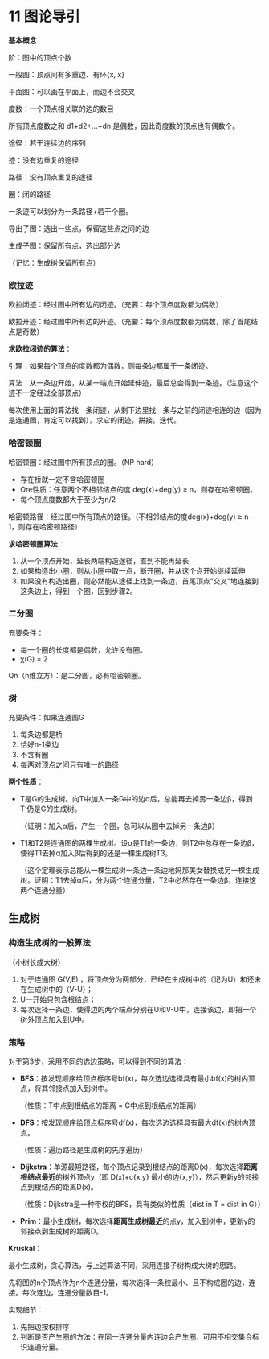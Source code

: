 # 11 图论导引

**基本概念**

阶：图中的顶点个数

一般图：顶点间有多重边、有环{x, x}

平面图：可以画在平面上，而边不会交叉

度数：一个顶点相关联的边的数目

所有顶点度数之和 d1+d2+...+dn 是偶数，因此奇度数的顶点也有偶数个。



途径：若干连续边的序列

迹：没有边重复的途径

路径：没有顶点重复的途径

圈：闭的路径

一条迹可以划分为一条路径+若干个圈。



导出子图：选出一些点，保留这些点之间的边

生成子图：保留所有点，选出部分边

（记忆：生成树保留所有点）



### 欧拉迹

欧拉闭迹：经过图中所有边的闭迹。（充要：每个顶点度数都为偶数）

欧拉开迹：经过图中所有边的开迹。（充要：每个顶点度数都为偶数，除了首尾结点是奇数）

**求欧拉闭迹的算法**：

引理：如果每个顶点的度数都为偶数，则每条边都属于一条闭迹。

算法：从一条边开始，从某一端点开始延伸迹，最后总会得到一条迹。（注意这个迹不一定经过全部顶点）

每次使用上面的算法找一条闭迹，从剩下边里找一条与之前的闭迹相连的边（因为是连通图，肯定可以找到），求它的闭迹，拼接。迭代。



### 哈密顿圈

哈密顿圈：经过图中所有顶点的圈。（NP hard）

- 存在桥就一定不含哈密顿圈
- Ore性质：任意两个不相邻结点的度 deg(x)+deg(y) ≥ n，则存在哈密顿圈。
- 每个顶点度数都大于至少为n/2

哈密顿路径：经过图中所有顶点的路径。（不相邻结点的度deg(x)+deg(y) ≥ n-1，则存在哈密顿路径）

**求哈密顿圈算法**：

1. 从一个顶点开始，延长两端构造途径，直到不能再延长
2. 如果构造出小圈，则从小圈中取一点，断开圈，并从这个点开始继续延伸
3. 如果没有构造出圈，则必然能从途径上找到一条边，首尾顶点“交叉”地连接到这条边上，得到一个圈，回到步骤2。



### 二分图

充要条件：

- 每一个圈的长度都是偶数，允许没有圈。
- χ(G) = 2

Qn（n维立方）：是二分图，必有哈密顿圈。



### 树

充要条件：如果连通图G

1. 每条边都是桥
2. 恰好n-1条边
3. 不含有圈
4. 每两对顶点之间只有唯一的路径

**两个性质**：

- T是G的生成树。向T中加入一条G中的边α后，总能再去掉另一条边β，得到T’仍是G的生成树。

  （证明：加入α后，产生一个圈，总可以从圈中去掉另一条边β）

- T1和T2是连通图的两棵生成树。设α是T1的一条边，则T2中总存在一条边β，使得T1去掉α加入β后得到的还是一棵生成树T3。

  （这个定理表示总能从一棵生成树一条边一条边地妈那美女替换成另一棵生成树。证明：T1去掉α后，分为两个连通分量，T2中必然存在一条边β，连接这两个连通分量）



## 生成树

### 构造生成树的一般算法

（小树长成大树）

1. 对于连通图 G(V,E) ，将顶点分为两部分，已经在生成树中的（记为U）和还未在生成树中的（V-U）；
2. U一开始只包含根结点；
3. 每次选择一条边，使得边的两个端点分别在U和V-U中，连接该边，即把一个树外顶点加入到U中。

### 策略

对于第3步，采用不同的选边策略，可以得到不同的算法：

- **BFS**：按发现顺序给顶点标序号bf(x)，每次选边选择具有最小bf(x)的树内顶点，将其邻接点加入到树中。

  （性质：T中点到根结点的距离 = G中点到根结点的距离）

- **DFS**：按发现顺序给顶点标序号df(x)，每次选边选择具有最大df(x)的树内顶点。

  （性质：遍历路径是生成树的先序遍历）

- **Dijkstra**：单源最短路径，每个顶点记录到根结点的距离D(x)，每次选择**距离根结点最近**的树外顶点y（即 D(x)+c{x,y} 最小的边{x,y}），然后更新y的邻接点到根结点的距离D(x)。

  （性质：Dijkstra是一种带权的BFS，具有类似的性质（dist in T = dist in G））

- **Prim**：最小生成树，每次选择**距离生成树最近**的点y，加入到树中，更新y的邻接点到生成树的距离D。



**Kruskal**：

最小生成树，贪心算法，与上述算法不同，采用连接子树构成大树的思路。

先将图的n个顶点作为n个连通分量，每次选择一条权最小、且不构成圈的边，连接。每次连边，连通分量数目-1。

实现细节：

1. 先把边按权排序
2. 判断是否产生圈的方法：在同一连通分量内连边会产生圈，可用不相交集合标识连通分量。

